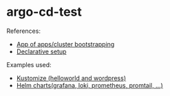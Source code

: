 # argo-cd-test

References:

- [App of apps/cluster bootstrapping](https://argoproj.github.io/argo-cd/operator-manual/cluster-bootstrapping/)
- [Declarative setup](https://argoproj.github.io/argo-cd/operator-manual/declarative-setup/#applications)

Examples used:
- [Kustomize (helloworld and wordpress)](https://github.com/kubernetes-sigs/kustomize/tree/master/examples)
- [Helm charts(grafana, loki, prometheus, promtail, ...)](https://artifacthub.io/packages/helm/grafana/grafana)